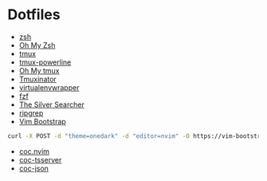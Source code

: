 # Dotfiles
- [zsh](https://github.com/ohmyzsh/ohmyzsh/wiki/Installing-ZSH)
- [Oh My Zsh](https://github.com/ohmyzsh/ohmyzsh/wiki#welcome-to-oh-my-zsh)
- [tmux](https://github.com/tmux/tmux)
- [tmux-powerline](https://github.com/erikw/tmux-powerline)
- [Oh My tmux](https://github.com/gpakosz/.tmux)
- [Tmuxinator](https://github.com/tmuxinator/tmuxinator)
- [virtualenvwrapper](https://virtualenvwrapper.readthedocs.io/en/latest/)
- [fzf](https://github.com/junegunn/fzf)
- [The Silver Searcher](https://github.com/ggreer/the_silver_searcher)
- [ripgrep](https://github.com/BurntSushi/ripgrep)
- [Vim Bootstrap](https://vim-bootstrap.com/)

```bash
curl -X POST -d "theme=onedark" -d "editor=nvim" -O https://vim-bootstrap.com/generate.vim
```

- [coc.nvim](https://github.com/neoclide/coc.nvim)
- [coc-tsserver](https://github.com/neoclide/coc-tsserver)
- [coc-json](https://github.com/neoclide/coc-json)

